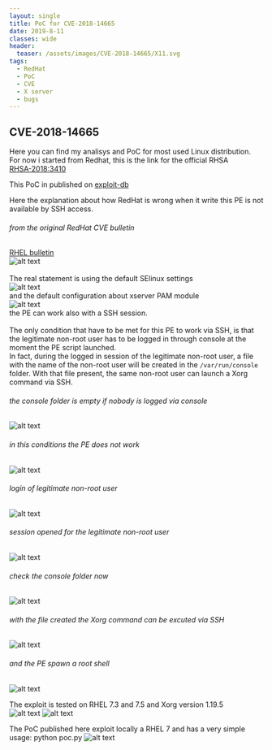 ```yaml
---
layout: single
title: PoC for CVE-2018-14665
date: 2019-8-11
classes: wide
header:
  teaser: /assets/images/CVE-2018-14665/X11.svg
tags:
  - RedHat
  - PoC
  - CVE
  - X server
  - bugs
---  
```


## CVE-2018-14665
Here you can find my analisys and PoC for most used Linux distribution. <br>
For now i started from Redhat, this is the link for the official RHSA <br>
[RHSA-2018:3410](https://access.redhat.com/errata/RHSA-2018:3410)

This PoC in published on [exploit-db](https://www.exploit-db.com/exploits/45832)<br>

Here the explanation about how RedHat is wrong when it write this PE is not available by SSH access.<br>
###### from the original RedHat CVE bulletin <br>
[RHEL bulletin](https://access.redhat.com/security/cve/cve-2018-14665)<br>
![alt text](/assets/images/CVE-2018-14665/RedHat_statement.png) <br>
<br>
The real statement is using the default SElinux settings <br> 
![alt text](/assets/images/CVE-2018-14665/selinux.png)<br>
and the default configuration about xserver PAM module <br>
![alt text](/assets/images/CVE-2018-14665/PAM_xserver.png) <br>
the PE can work also with a SSH session. <br>
<br>
The only condition that have to be met for this PE to work via SSH, is that the legitimate non-root user has to be logged in through console at the moment the PE script launched. <br>
In fact, during the logged in session of the legitimate non-root user, a file with the name of the non-root user will be created in the `/var/run/console` folder. With that file present, the same non-root user can launch a Xorg command via SSH. <br>
###### the console folder is empty if nobody is logged via console
![alt text](/assets/images/CVE-2018-14665/console_empty.png)
<br>
###### in this conditions the PE does not work
![alt text](/assets/images/CVE-2018-14665/xorg_KO.png)
<br>
###### login of legitimate non-root user<br>
![alt text](/assets/images/CVE-2018-14665/login1.png)
<br>
###### session opened for the legitimate non-root user
![alt text](/assets/images/CVE-2018-14665/login2.png)
<br>
###### check the console folder now
![alt text](/assets/images/CVE-2018-14665/console_ready.png)
<br>
###### with the file created the Xorg command can be excuted via SSH
![alt text](/assets/images/CVE-2018-14665/xorg_OK.png)
<br>
###### and the PE spawn a root shell
![alt text](/assets/images/CVE-2018-14665/xorg_PE.png)

The exploit is tested on RHEL 7.3 and 7.5 and Xorg version 1.19.5 <br>
![alt text](/assets/images/CVE-2018-14665/rhel_release.png)
![alt text](/assets/images/CVE-2018-14665/rpm-xserver.png)

The PoC published here exploit locally a RHEL 7 and has a very simple usage: python poc.py
![alt text](/assets/images/CVE-2018-14665/exploited.png)